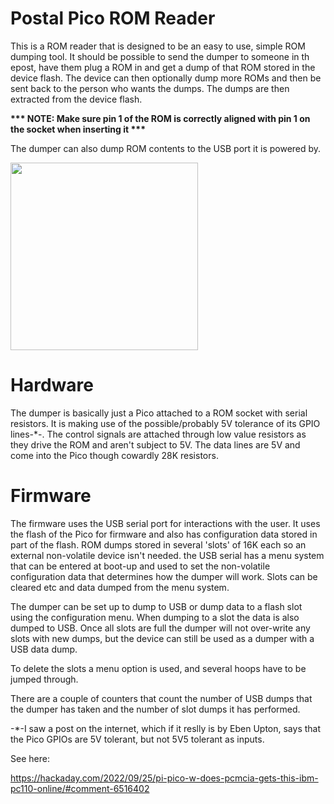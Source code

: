 # Postal Pico ROM Reader

This is a ROM reader that is designed to be an easy to use, simple ROM dumping tool.
It should be possible to send the dumper to someone in th epost, have them plug a ROM in and get
a dump of that ROM stored in the device flash. The device can then optionally dump
more ROMs and then be sent back to the person who wants the dumps. The dumps are then extracted from the 
device flash.

 <b>*** NOTE: Make sure pin 1 of the ROM is correctly aligned with pin 1 on the socket when inserting it ***</b>

The dumper can also dump ROM contents to the USB port it is powered by.

<img src="https://user-images.githubusercontent.com/31587992/214004005-6004db27-6815-4894-b707-9b3878e415d8.jpg" width="300" />

Hardware
========

The dumper is basically just a Pico attached to a ROM socket with serial resistors. It is making use of the 
possible/probably 5V tolerance of its GPIO lines-*-. The control signals are attached through low value 
resistors as they drive the ROM and aren't subject to 5V. The data lines are 5V and come into the Pico
though cowardly 28K resistors. 

Firmware
========

The firmware uses the USB serial port for interactions with the user. It uses the flash of the Pico for firmware 
and also has configuration data stored in part of the flash. ROM dumps stored in several 'slots' of 16K each so
an external non-volatile device isn't needed.
the USB serial has a menu system that can be entered at boot-up and used to set the non-volatile
configuration data that determines how the dumper will work. Slots can be cleared etc and data dumped from the menu
system.

The dumper can be set up to dump to USB or dump data to a flash slot using the configuration menu. When dumping to a 
slot the data is also dumped to USB. Once all slots are full the dumper will not over-write any slots with new dumps,
but the device can still be used as a dumper with a USB data dump.

To delete the slots a menu option is used, and several hoops have to be jumped through.

There are a couple of counters that count the number of USB dumps that the dumper has taken and the number of slot dumps it has performed.




-*-I saw a post on the internet, which if it reslly is by Eben Upton, says that the Pico GPIOs are
5V tolerant, but not 5V5 tolerant as inputs.

See here:

https://hackaday.com/2022/09/25/pi-pico-w-does-pcmcia-gets-this-ibm-pc110-online/#comment-6516402
